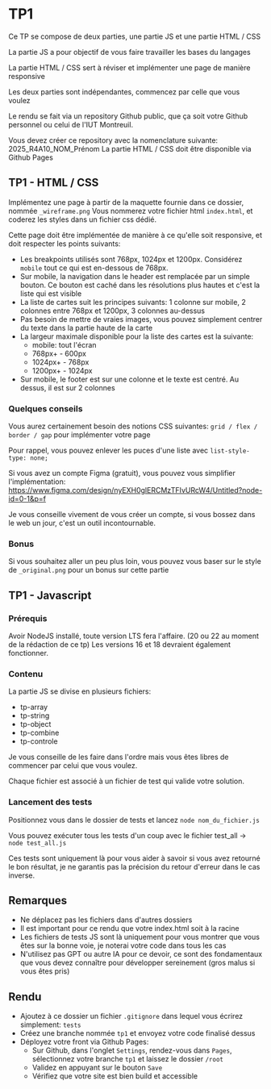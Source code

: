 # TP1

Ce TP se compose de deux parties, une partie JS et une partie HTML / CSS

La partie JS a pour objectif de vous faire travailler les bases du langages

La partie HTML / CSS sert à réviser et implémenter une page de manière responsive

Les deux parties sont indépendantes, commencez par celle que vous voulez

Le rendu se fait via un repository Github public, que ça soit votre Github personnel ou celui de l'IUT Montreuil.

Vous devez créer ce repository avec la nomenclature suivante: 2025_R4A10_NOM_Prénom
La partie HTML / CSS doit être disponible via Github Pages

## TP1 - HTML / CSS

Implémentez une page à partir de la maquette fournie dans ce dossier, nommée `_wireframe.png`
Vous nommerez votre fichier html `index.html`, et coderez les styles dans un fichier css dédié.

Cette page doit être implémentée de manière à ce qu'elle soit responsive, et doit respecter les points suivants:

- Les breakpoints utilisés sont 768px, 1024px et 1200px. Considérez `mobile` tout ce qui est en-dessous de 768px.
- Sur mobile, la navigation dans le header est remplacée par un simple bouton. Ce bouton est caché dans les résolutions plus hautes et c'est la liste qui est visible
- La liste de cartes suit les principes suivants: 1 colonne sur mobile, 2 colonnes entre 768px et 1200px, 3 colonnes au-dessus
- Pas besoin de mettre de vraies images, vous pouvez simplement centrer du texte dans la partie haute de la carte
- La largeur maximale disponible pour la liste des cartes est la suivante:
  - mobile: tout l'écran
  - 768px+ - 600px
  - 1024px+ - 768px
  - 1200px+ - 1024px
- Sur mobile, le footer est sur une colonne et le texte est centré. Au dessus, il est sur 2 colonnes

### Quelques conseils

Vous aurez certainement besoin des notions CSS suivantes: `grid / flex / border / gap` pour implémenter votre page

Pour rappel, vous pouvez enlever les puces d'une liste avec `list-style-type: none;`

Si vous avez un compte Figma (gratuit), vous pouvez vous simplifier l'implémentation:
https://www.figma.com/design/nyEXH0glERCMzTFIvURcW4/Untitled?node-id=0-1&p=f

Je vous conseille vivement de vous créer un compte, si vous bossez dans le web un jour, c'est un outil incontournable.

### Bonus

Si vous souhaitez aller un peu plus loin, vous pouvez vous baser sur le style de `_original.png` pour un bonus sur cette partie

## TP1 - Javascript

### Prérequis

Avoir NodeJS installé, toute version LTS fera l'affaire. (20 ou 22 au moment de la rédaction de ce tp)
Les versions 16 et 18 devraient également fonctionner.

### Contenu

La partie JS se divise en plusieurs fichiers:

- tp-array
- tp-string
- tp-object
- tp-combine
- tp-controle

Je vous conseille de les faire dans l'ordre mais vous êtes libres de commencer par celui que vous voulez.

Chaque fichier est associé à un fichier de test qui valide votre solution.

### Lancement des tests

Positionnez vous dans le dossier de tests et lancez `node nom_du_fichier.js`

Vous pouvez exécuter tous les tests d'un coup avec le fichier test_all -> `node test_all.js`

Ces tests sont uniquement là pour vous aider à savoir si vous avez retourné le bon résultat, je ne garantis pas la précision du retour d'erreur dans le cas inverse.

## Remarques

- Ne déplacez pas les fichiers dans d'autres dossiers
- Il est important pour ce rendu que votre index.html soit à la racine
- Les fichiers de tests JS sont là uniquement pour vous montrer que vous êtes sur la bonne voie, je noterai votre code dans tous les cas
- N'utilisez pas GPT ou autre IA pour ce devoir, ce sont des fondamentaux que vous devez connaître pour développer sereinement (gros malus si vous êtes pris)

## Rendu

- Ajoutez à ce dossier un fichier `.gitignore` dans lequel vous écrirez simplement: `tests`
- Créez une branche nommée `tp1` et envoyez votre code finalisé dessus
- Déployez votre front via Github Pages:
  - Sur Github, dans l'onglet `Settings`, rendez-vous dans `Pages`, sélectionnez votre branche `tp1` et laissez le dossier `/root`
  - Validez en appuyant sur le bouton `Save`
  - Vérifiez que votre site est bien build et accessible
